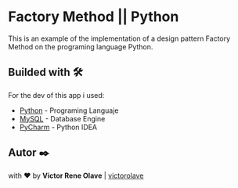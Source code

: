 # Factory Method || Python

This is an example of the implementation of a design pattern Factory Method on the programing language Python.

## Builded with 🛠️

For the dev of this app i used:
* [Python](https://www.python.org/) - Programing Languaje
* [MySQL](https://www.mysql.com/) - Database Engine
* [PyCharm](https://www.jetbrains.com/pycharm/) - Python IDEA

## Autor ✒️

with ❤️ by  **Victor Rene Olave** | [victorolave](https://github.com/victorolave)
